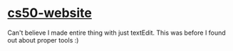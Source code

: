 # [cs50-website](https://tarasshablii.github.io/cs50-website/)
Can't believe I made entire thing with just textEdit. This was before I found out about proper tools :)
